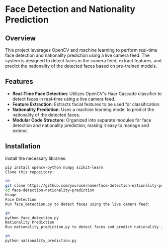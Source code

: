 # Face Detection and Nationality Prediction

## Overview
This project leverages OpenCV and machine learning to perform real-time face detection and nationality prediction using a live camera feed. The system is designed to detect faces in the camera feed, extract features, and predict the nationality of the detected faces based on pre-trained models.

## Features
- **Real-Time Face Detection**: Utilizes OpenCV's Haar Cascade classifier to detect faces in real-time using a live camera feed.
- **Feature Extraction**: Extracts facial features to be used for classification.
- **Nationality Prediction**: Uses a machine learning model to predict the nationality of the detected faces.
- **Modular Code Structure**: Organized into separate modules for face detection and nationality prediction, making it easy to manage and extend.

## Installation

Install the necessary libraries:

```sh
pip install opencv-python numpy scikit-learn
Clone this repository:

sh
git clone https://github.com/yourusername/face-detection-nationality-prediction.git
cd face-detection-nationality-prediction
Usage
Face Detection
Run face_detection.py to detect faces using the live camera feed:

sh
python face_detection.py
Nationality Prediction
Run nationality_prediction.py to detect faces and predict nationality in real-time:

sh
python nationality_prediction.py

